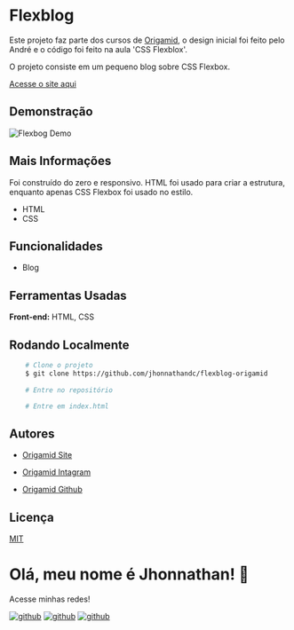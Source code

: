 # Flexblog

Este projeto faz parte dos cursos de [Origamid](https://www.origamid.com), o design inicial foi feito pelo André e o código foi feito na aula 'CSS Flexblox'.

O projeto consiste em um pequeno blog sobre CSS Flexbox.

[Acesse o site aqui](https://flexblogorigamid.vercel.app/)
## Demonstração

![Flexbog Demo](https://user-images.githubusercontent.com/82620787/172502339-2e29e411-2a96-4057-b002-201953fcead6.png)

## Mais Informações

Foi construído do zero e responsivo. HTML foi usado para criar a estrutura, enquanto apenas CSS Flexbox foi usado no estilo.
- HTML
- CSS

## Funcionalidades

- Blog

## Ferramentas Usadas

**Front-end:** HTML, CSS

## Rodando Localmente

```bash
    # Clone o projeto
    $ git clone https://github.com/jhonnathandc/flexblog-origamid
    
    # Entre no repositório

    # Entre em index.html
```

## Autores

- [Origamid Site](https://www.origamid.com)

- [Origamid Intagram](https://www.instagram.com/origamid.cursos/)

- [Origamid Github](https://github.com/origamid)

## Licença

[MIT](https://choosealicense.com/licenses/mit/)

# Olá, meu nome é Jhonnathan! 👋

<p>Acesse minhas redes!</p>

[![github](https://img.shields.io/badge/-github-%23333?style=for-the-badge&logo=github&logoColor=white)](https://github.com/jhonnathandc)
[![github](https://img.shields.io/badge/-LinkedIn-%230077B5?style=for-the-badge&logo=linkedin&logoColor=white)]("https://www.linkedin.com/in/jhonnathan-cora-6427661b0/)
[![github](https://img.shields.io/badge/-instagram-%23E4405F?style=for-the-badge&logo=instagram&logoColor=white)](https://www.instagram.com/jhonnathandc/)
